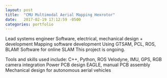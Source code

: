 ```yaml
---
layout: post
title:  "CMU Multimodal Aerial Mapping Hexrotor"
date:   2017-02-19 17:12:59 -0500
categories: portfolio
---
```


Lead systems engineer
Software, electrical, mechanical design + development
Mapping software development
Using GTSAM, PCL, ROS, BLAM! Software for online SLAM
This project is ongoing.

Tools and skills used include:
C++, Python, ROS
Velodyne, IMU, GPS, RGB camera integration
Power PCB design
EAGLE, manual PCB assembly
Mechanical design for autonomous aerial vehicles
